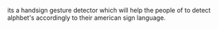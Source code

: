 its a handsign gesture detector which will help the people of to detect alphbet's accordingly to their american sign language.
